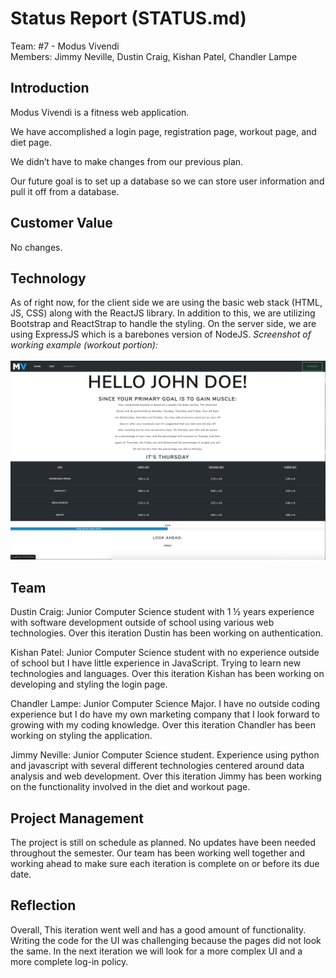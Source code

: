 # Status Report (STATUS.md)

Team: #7 - Modus Vivendi <br>
Members: Jimmy Neville, Dustin Craig, Kishan Patel, Chandler Lampe <br>

## Introduction
Modus Vivendi is a fitness web application.

We have accomplished a login page, registration page, workout page, and diet page.

We didn’t have to make changes from our previous plan.

Our future goal is to set up a database so we can store user information and pull it off from a database. 

## Customer Value
No changes.

## Technology
As of right now, for the client side we are using the basic web stack (HTML, JS, CSS) along with the ReactJS library. In addition to this, we are utilizing Bootstrap and ReactStrap to handle the styling. On the server side, we are using ExpressJS which is a barebones version of NodeJS. <em>Screenshot of working example (workout portion):</em> <br> <br>
![workout-page](workout-page.jpeg)


## Team
Dustin Craig: Junior Computer Science student with 1 ½ years experience with software development outside of school using various web technologies. Over this iteration Dustin has been working on authentication.

Kishan Patel: Junior Computer Science student with no experience outside of school but I have little experience in JavaScript. Trying to learn new technologies and languages. Over this iteration Kishan has been working on developing and styling the login page.

Chandler Lampe: Junior Computer Science Major. I have no outside coding experience but I do have my own marketing company that I look forward to growing with my coding knowledge. Over this iteration Chandler has been working on styling the application.

Jimmy Neville: Junior Computer Science student. Experience using python and javascript with several different technologies centered around data analysis and web development. Over this iteration Jimmy has been working on the functionality involved in the diet and workout page.

## Project Management 
The project is still on schedule as planned. No updates have been needed throughout the semester. Our team has been working well together and working ahead to make sure each iteration is complete on or before its due date.

## Reflection 
Overall, This iteration went well and has a good amount of functionality. Writing the code for the UI was challenging because the pages did not look the same. In the next iteration we will look for a more complex UI and a more complete log-in policy.   
